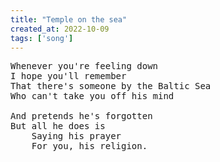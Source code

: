```yaml
---
title: "Temple on the sea"
created_at: 2022-10-09
tags: ['song']
---
```


<pre id="song">
Whenever you're feeling down
I hope you'll remember
That there's someone by the Baltic Sea
Who can't take you off his mind

And pretends he's forgotten
But all he does is
    Saying his prayer
    For you, his religion.
</pre>
